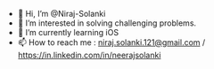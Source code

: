 - 👋 Hi, I’m @Niraj-Solanki
- 👀 I’m interested in solving challenging problems.
- 🌱 I’m currently learning iOS
- 📫 How to reach me : niraj.solanki.121@gmail.com / https://in.linkedin.com/in/neerajsolanki

<!---
Niraj-Solanki/Niraj-Solanki is a ✨ special ✨ repository because its `README.md` (this file) appears on your GitHub profile.
You can click the Preview link to take a look at your changes.
--->
